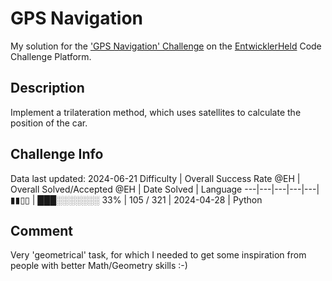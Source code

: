 # GPS Navigation

My solution for the ['GPS Navigation' Challenge](https://platform.entwicklerheld.de/challenge/gps-navigation?technology=Python) on the [EntwicklerHeld](https://platform.entwicklerheld.de/) Code Challenge Platform.

## Description
Implement a trilateration method, which uses satellites to calculate the position of the car.

## Challenge Info
Data last updated: 2024-06-21
Difficulty | Overall Success Rate @EH | Overall Solved/Accepted @EH | Date Solved | Language
---|---|---|---|---|
▮▮▯▯ | ███░░░░░░░ 33% | 105 / 321 | 2024-04-28 | Python

## Comment
Very 'geometrical' task, for which I needed to get some inspiration from people with better Math/Geometry skills :-)